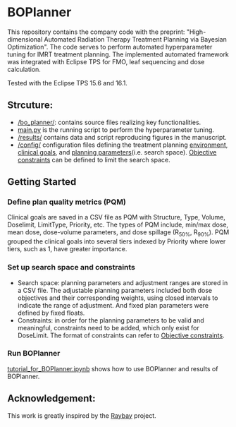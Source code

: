 # BOPlanner
 This repository contains the company code with the preprint: "High-dimensional Automated Radiation Therapy Treatment Planning via Bayesian Optimization". The code serves to perform automated hyperparameter tuning for IMRT treatment planning. The implemented automated framework was integrated with Eclipse TPS for FMO, leaf sequencing and dose calculation. 

Tested with the Eclipse TPS 15.6 and 16.1. 

## Strcuture:
- [/bo_planner/](/bo_planner/): contains source files realizing key functionalities.
- [main.py](main.py) is the running script to perform the hyperparameter tuning.
- [/results/](results) contains data and script reproducing figures in the manuscript.
- [/config/](/config/) configuration files defining the treatment planning [environment](/config/env_config.json), [clinical goals](/config/PQM/), and [planning parameters](/config/prescriptions/)(i.e. search space). [Objective constraints](/config/prescriptions/Rectum/rectum_constraint.txt) can be defined to limit the search space.

## Getting Started
### Define plan quality metrics (PQM)
 Clinical goals are saved in a CSV file as PQM with Structure, Type, Volume, Doselimit, LimitType, Priority, etc. The types of PQM include, min/max dose, mean dose, dose-volume parameters, and dose spillage (R<sub>50%</sub>, R<sub>90%</sub>). PQM grouped the clinical goals into several tiers indexed by Priority where lower tiers, such as 1, have greater importance. 
 
### Set up search space and constraints
- Search space: planning parameters and adjustment ranges are stored in a CSV file. The adjustable planning parameters included both dose objectives and their corresponding weights, using closed intervals to indicate the range of adjustment. And fixed plan parameters were defined by fixed floats.
- Constraints: in order for the planning parameters to be valid and meaningful, constraints need to be added, which only exist for DoseLimit. The format of constraints can refer to [Objective constraints](/config/prescriptions/Rectum/rectum_constraint.txt).

### Run BOPlanner
 [tutorial_for_BOPlanner.ipynb](tutorial_for_BOPlanner) shows how to use BOPlanner and results of BOPlanner.

## Acknowledgement:

This work is greatly inspired by the [Raybay](https://github.com/kels271828/RayBay/) project. 
